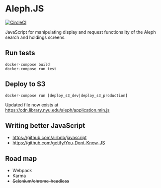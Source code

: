 # Aleph.JS

[![CircleCI](https://circleci.com/gh/NYULibraries/aleph_js.svg?style=svg)](https://circleci.com/gh/NYULibraries/aleph_js)

JavaScript for manipulating display and request functionality of the Aleph search and holdings screens.

## Run tests

```
docker-compose build
docker-compose run test
```

## Deploy to S3

```
docker-compose run [deploy_s3_dev|deploy_s3_production]
```

Updated file now exists at https://cdn.library.nyu.edu/aleph/application.min.js

## Writing better JavaScript

- https://github.com/airbnb/javascript
- https://github.com/getify/You-Dont-Know-JS

## Road map

- Webpack
- Karma
- ~~Selenium/chrome-headless~~